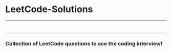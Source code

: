 # LeetCode-Solutions
<hr style="border-color:blue">
<img style="margin-left:25rem" src="https://user-images.githubusercontent.com/92531202/149826099-ce3e9443-c20d-44e3-8c75-4776da823613.png" width="10rem" height="10rem">
<hr>
<h3>Collection of LeetCode questions to ace the coding interview!</h3>
